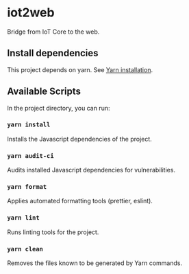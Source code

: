 # iot2web

Bridge from IoT Core to the web.

## Install dependencies

This project depends on yarn. See [Yarn installation](https://classic.yarnpkg.com/en/docs/install).

## Available Scripts

In the project directory, you can run:

### `yarn install`

Installs the Javascript dependencies of the project.

### `yarn audit-ci`

Audits installed Javascript dependencies for vulnerabilities.

### `yarn format`

Applies automated formatting tools (prettier, eslint).

### `yarn lint`

Runs linting tools for the project.

### `yarn clean`

Removes the files known to be generated by Yarn commands.
